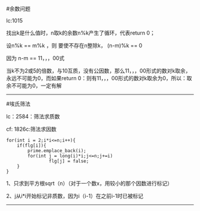 #余数问题

lc:1015 

找出k是什么值时，n取k的余数n%k产生了循环，代表return 0；

设n%k == m%k ，则 要使不存在n整除k， (n-m)%k == 0

因为 n-m == 11，，，00式

当k不为2或5的倍数，与10互质，没有公因数，那么11，，，00形式的数对k取余，永远不可能为0，而如果return 0：则有11，，，00形式的数对k取余为0，所以：取余不可能为0，一定有解
***
#埃氏筛法

lc：2584：筛法求质数

cf: 1826c:筛法求因数
```
for(int i = 2;i*i<=n;i++){
    if(flg[i]){
        prime.emplace_back(i);
        for(int j = long(i)*i;j<=n;j+=i)
                flg[j] = false; 
    }
}
```
1、只求到平方根sqrt（n）（对于一个数x，用较小的那个因数进行标记）

2、j从i*i开始标记非质数，因为i（i-1）在之前i-1时已被标记
***

